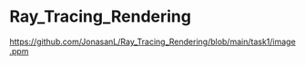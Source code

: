# Ray_Tracing_Rendering

https://github.com/JonasanL/Ray_Tracing_Rendering/blob/main/task1/image.ppm
